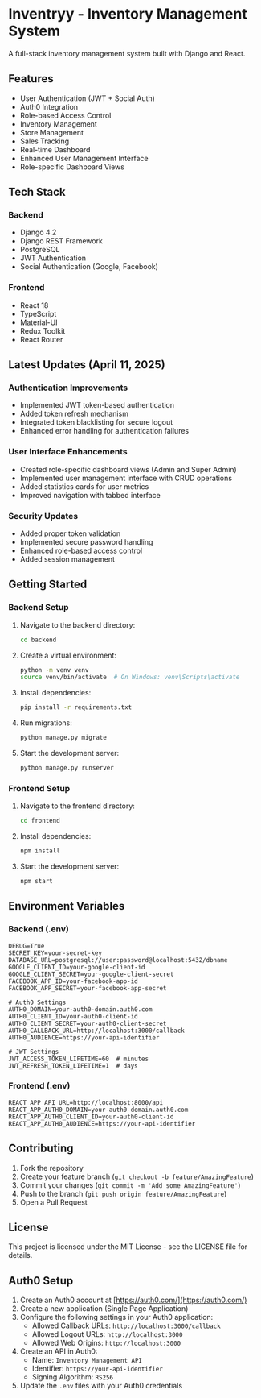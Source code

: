 # Inventryy - Inventory Management System

A full-stack inventory management system built with Django and React.

## Features

- User Authentication (JWT + Social Auth)
- Auth0 Integration
- Role-based Access Control
- Inventory Management
- Store Management
- Sales Tracking
- Real-time Dashboard
- Enhanced User Management Interface
- Role-specific Dashboard Views

## Tech Stack

### Backend

- Django 4.2
- Django REST Framework
- PostgreSQL
- JWT Authentication
- Social Authentication (Google, Facebook)

### Frontend

- React 18
- TypeScript
- Material-UI
- Redux Toolkit
- React Router

## Latest Updates (April 11, 2025)

### Authentication Improvements

- Implemented JWT token-based authentication
- Added token refresh mechanism
- Integrated token blacklisting for secure logout
- Enhanced error handling for authentication failures

### User Interface Enhancements

- Created role-specific dashboard views (Admin and Super Admin)
- Implemented user management interface with CRUD operations
- Added statistics cards for user metrics
- Improved navigation with tabbed interface

### Security Updates

- Added proper token validation
- Implemented secure password handling
- Enhanced role-based access control
- Added session management

## Getting Started

### Backend Setup

1. Navigate to the backend directory:
   ```bash
   cd backend
   ```
2. Create a virtual environment:
   ```bash
   python -m venv venv
   source venv/bin/activate  # On Windows: venv\Scripts\activate
   ```
3. Install dependencies:
   ```bash
   pip install -r requirements.txt
   ```
4. Run migrations:
   ```bash
   python manage.py migrate
   ```
5. Start the development server:
   ```bash
   python manage.py runserver
   ```

### Frontend Setup

1. Navigate to the frontend directory:
   ```bash
   cd frontend
   ```
2. Install dependencies:
   ```bash
   npm install
   ```
3. Start the development server:
   ```bash
   npm start
   ```

## Environment Variables

### Backend (.env)

```
DEBUG=True
SECRET_KEY=your-secret-key
DATABASE_URL=postgresql://user:password@localhost:5432/dbname
GOOGLE_CLIENT_ID=your-google-client-id
GOOGLE_CLIENT_SECRET=your-google-client-secret
FACEBOOK_APP_ID=your-facebook-app-id
FACEBOOK_APP_SECRET=your-facebook-app-secret

# Auth0 Settings
AUTH0_DOMAIN=your-auth0-domain.auth0.com
AUTH0_CLIENT_ID=your-auth0-client-id
AUTH0_CLIENT_SECRET=your-auth0-client-secret
AUTH0_CALLBACK_URL=http://localhost:3000/callback
AUTH0_AUDIENCE=https://your-api-identifier

# JWT Settings
JWT_ACCESS_TOKEN_LIFETIME=60  # minutes
JWT_REFRESH_TOKEN_LIFETIME=1  # days
```

### Frontend (.env)

```
REACT_APP_API_URL=http://localhost:8000/api
REACT_APP_AUTH0_DOMAIN=your-auth0-domain.auth0.com
REACT_APP_AUTH0_CLIENT_ID=your-auth0-client-id
REACT_APP_AUTH0_AUDIENCE=https://your-api-identifier
```

## Contributing

1. Fork the repository
2. Create your feature branch (`git checkout -b feature/AmazingFeature`)
3. Commit your changes (`git commit -m 'Add some AmazingFeature'`)
4. Push to the branch (`git push origin feature/AmazingFeature`)
5. Open a Pull Request

## License

This project is licensed under the MIT License - see the LICENSE file for details.

## Auth0 Setup

1. Create an Auth0 account at [https://auth0.com/](https://auth0.com/)
2. Create a new application (Single Page Application)
3. Configure the following settings in your Auth0 application:
   - Allowed Callback URLs: `http://localhost:3000/callback`
   - Allowed Logout URLs: `http://localhost:3000`
   - Allowed Web Origins: `http://localhost:3000`
4. Create an API in Auth0:
   - Name: `Inventory Management API`
   - Identifier: `https://your-api-identifier`
   - Signing Algorithm: `RS256`
5. Update the `.env` files with your Auth0 credentials
